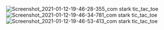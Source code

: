 ![Screenshot_2021-01-12-19-46-28-355_com stark tic_tac_toe](https://user-images.githubusercontent.com/66728327/104326097-5393d600-550f-11eb-92eb-512029a3a4c9.jpg)
![Screenshot_2021-01-12-19-46-34-781_com stark tic_tac_toe](https://user-images.githubusercontent.com/66728327/104326110-568ec680-550f-11eb-8385-532d4b1dee54.jpg)
![Screenshot_2021-01-12-19-46-53-413_com stark tic_tac_toe](https://user-images.githubusercontent.com/66728327/104326112-57bff380-550f-11eb-8c62-c3caf603562d.jpg)
